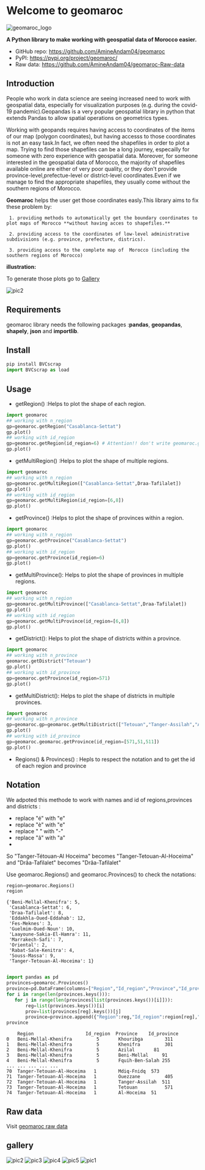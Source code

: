 # Welcome to geomaroc

![geomaroc_logo](https://user-images.githubusercontent.com/49843367/164335838-537f0514-ce89-43ed-956f-c6c6de6ed264.png)


**A Python library to make working with geospatial data of Morocco easier.**

-   GitHub repo: <https://github.com/AmineAndam04/geomaroc>
-   PyPI: <https://pypi.org/project/geomaroc/>
-   Raw data: <https://github.com/AmineAndam04/geomaroc-Raw-data>
## Introduction

People who work in data science are seeing  increased need to work with geospatial data, especially for visualization purposes (e.g. during the covid-19 pandemic).Geopandas is a very popular geospatial library in python that extends Pandas to allow spatial operations on geometrics types.

Working with geopands requires having access to coordinates of the items of our map (polygon coordinates), but having accesss to those coordinates is not an easy task.In fact, we often need the shapefiles in order to plot a map. Trying to find those shapefiles can be a long journey, especailly for someone with zero experience with geospatial data. Moreover, for someone interested in the  geospatial data of Morocco, the majority of shapefiles available online are either of very poor quality, or they don't provide province-level,prefectue-level or district-level coordinates.Even if we manage to find the appropriate shapefiles, they usually come without the southern regions of Morocco.

**Geomaroc** helps the user get those coordinates easly.This library aims to fix these problem by:

     1. providing methods to automatically get the boundary coordinates to plot maps of Morocco **without having acces to shapefiles.**
      
     2. providing access to the coordinates of low-level administrative subdivisions (e.g. province, prefecture, districs).
      
     3. providing access to the complete map of  Morocco (including the southern regions of Morocco)

**illustration:**

To generate those plots go to [Gallery](https://github.com/AmineAndam04/geomaroc/tree/main/geomaroc)

![pic2](https://user-images.githubusercontent.com/49843367/164767535-ed77f71a-6610-4abc-a9f9-bb5c54ed4890.png)


## Requirements
geomaroc library needs the following packages :**pandas**, **geopandas**, **shapely**, **json** and **importlib**.
## Install
```python
pip install BVCscrap
import BVCscrap as load
```
## Usage
-   getRegion() :Helps to plot the shape of each region.
```python
import geomaroc
## working with n_region
gp=geomaroc.getRegion("Casablanca-Settat")
gp.plot()
## working with id_region
gp=geomaroc.getRegion(id_region=6) # Attention!! don't write geomaroc.getRegion(6)
gp.plot()
```

-   getMultiRegion() :Helps to plot the shape of multiple regions.
```python
import geomaroc
## working with n_region
gp=geomaroc.getMultiRegion(["Casablanca-Settat",Draa-Tafilalet])
gp.plot()
## working with id_region
gp=geomaroc.getMultiRegion(id_region=[6,8]) 
gp.plot()
```
-   getProvince() :Helps to plot the shape of provinces within a region.
```python
import geomaroc
## working with n_region
gp=geomaroc.getProvince("Casablanca-Settat")
gp.plot()
## working with id_region
gp=geomaroc.getProvince(id_region=6)
gp.plot()
```
-   getMultiProvince(): Helps to plot the shape of provinces in multiple regions.
```python
import geomaroc
## working with n_region
gp=geomaroc.getMultiProvince(["Casablanca-Settat",Draa-Tafilalet])
gp.plot()
## working with id_region
gp=geomaroc.getMultiProvince(id_region=[6,8])
gp.plot()
```
-   getDistrict(): Helps to plot the shape of districts within a province.
```python
import geomaroc
## working with n_province
geomaroc.getDistrict("Tetouan")
gp.plot()
## working with id_province
gp=geomaroc.getProvince(id_region=571)
gp.plot()
```
-   getMultiDistrict(): Helps to plot the shape of districts in multiple provinces.
```python
import geomaroc
## working with n_province
gp=geomaroc.gp=geomaroc.getMultiDistrict(["Tetouan","Tanger-Assilah","Al-Hoceima"])
gp.plot()
## working with id_province
gp=geomaroc.geomaroc.getProvince(id_region=[571,51,511])
gp.plot()
```
-  Regions() & Provinces() : Hepls to respect the notation and to get the id of each region and province

## Notation 
We adpoted this methode to work with names and id of regions,provinces and districts :
- replace "é" with "e"
- replace "è" with "e"
- replace " " with "-"
- replace "â" with "a"
- 
So "Tanger-Tétouan-Al Hoceima" becomes "Tanger-Tetouan-Al-Hoceima" and "Drâa-Tafilalet" becomes "Drâa-Tafilalet"

Use geomaroc.Regions() and geomaroc.Provinces() to check the notations:
```python
region=geomaroc.Regions()
region
```

```{r, engine='python', count_lines}
{'Beni-Mellal-Khenifra': 5,
 'Casablanca-Settat': 6,
 'Draa-Tafilalet': 8,
 'Eddakhla-Oued-Eddahab': 12,
 'Fes-Meknes': 3,
 'Guelmim-Oued-Noun': 10,
 'Laayoune-Sakia-El-Hamra': 11,
 'Marrakech-Safi': 7,
 'Oriental': 2,
 'Rabat-Sale-Kenitra': 4,
 'Souss-Massa': 9,
 'Tanger-Tetouan-Al-Hoceima': 1}
 
 ```
 ```python
 import pandas as pd
provinces=geomaroc.Provinces()
province=pd.DataFrame(columns=["Region","Id_region","Province","Id_province"])
for i in range(len(provinces.keys())):
    for j in range(len(provinces[list(provinces.keys())[i]])):
        reg=list(provinces.keys())[i]
        prov=list(provinces[reg].keys())[j]
        province=province.append({"Region":reg,"Id_region":region[reg],"Province":prov,"Id_province":provinces[reg][prov]},ignore_index=True)
province
```

```{r, engine='python', count_lines}
	Region	                 Id_region	Province	Id_province
0	Beni-Mellal-Khenifra	     5	     Khouribga	      311
1	Beni-Mellal-Khenifra	     5	     Khenifra	      301
2	Beni-Mellal-Khenifra	     5	     Azilal	      81
3	Beni-Mellal-Khenifra	     5	     Beni-Mellal	 91
4	Beni-Mellal-Khenifra	     5	     Fquih-Ben-Salah 255
...	...	...	...	...
70	Tanger-Tetouan-Al-Hoceima	1	     Mdiq-Fnidq	 573
71	Tanger-Tetouan-Al-Hoceima	1	     Ouezzane	      405
72	Tanger-Tetouan-Al-Hoceima	1	     Tanger-Assilah	 511
73	Tanger-Tetouan-Al-Hoceima	1	     Tetouan	      571
74	Tanger-Tetouan-Al-Hoceima	1	     Al-Hoceima	 51
 ```    

## Raw data
Visit [geomaroc raw data](https://github.com/AmineAndam04/geomaroc-Raw-data)
## gallery

![pic2](https://user-images.githubusercontent.com/49843367/164767535-ed77f71a-6610-4abc-a9f9-bb5c54ed4890.png)
![pic3](https://user-images.githubusercontent.com/49843367/164767545-31ebbdd9-49ff-472e-a396-7e94c2964547.png)
![pic4](https://user-images.githubusercontent.com/49843367/164767547-4e9f179e-1e8b-4478-b099-ff9d93d92b2c.png)
![pic5](https://user-images.githubusercontent.com/49843367/164767553-00114d1f-17d5-4b1e-994b-0d7f9642235e.png)
![pic1](https://user-images.githubusercontent.com/49843367/164767555-e9acaa22-9891-40c2-a7b3-37726c985746.png)
